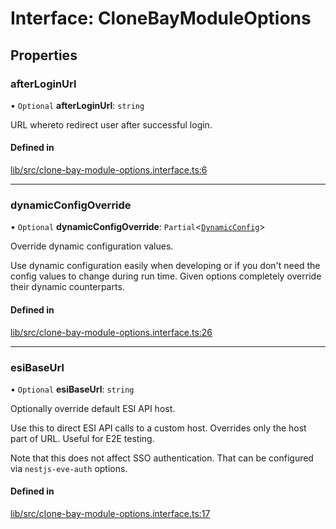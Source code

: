 # Interface: CloneBayModuleOptions

## Properties

### afterLoginUrl

• `Optional` **afterLoginUrl**: `string`

URL whereto redirect user after successful login.

#### Defined in

[lib/src/clone-bay-module-options.interface.ts:6](https://github.com/joonashak/nestjs-clone-bay/blob/3e50c73/lib/src/clone-bay-module-options.interface.ts#L6)

___

### dynamicConfigOverride

• `Optional` **dynamicConfigOverride**: `Partial`\<[`DynamicConfig`](../classes/DynamicConfig.md)\>

Override dynamic configuration values.

Use dynamic configuration easily when developing or if you don't need the
config values to change during run time. Given options completely override
their dynamic counterparts.

#### Defined in

[lib/src/clone-bay-module-options.interface.ts:26](https://github.com/joonashak/nestjs-clone-bay/blob/3e50c73/lib/src/clone-bay-module-options.interface.ts#L26)

___

### esiBaseUrl

• `Optional` **esiBaseUrl**: `string`

Optionally override default ESI API host.

Use this to direct ESI API calls to a custom host. Overrides only the host
part of URL. Useful for E2E testing.

Note that this does not affect SSO authentication. That can be configured
via `nestjs-eve-auth` options.

#### Defined in

[lib/src/clone-bay-module-options.interface.ts:17](https://github.com/joonashak/nestjs-clone-bay/blob/3e50c73/lib/src/clone-bay-module-options.interface.ts#L17)
